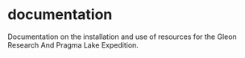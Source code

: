 documentation
=============
Documentation on the installation and use of resources for the Gleon Research And Pragma Lake Expedition.
